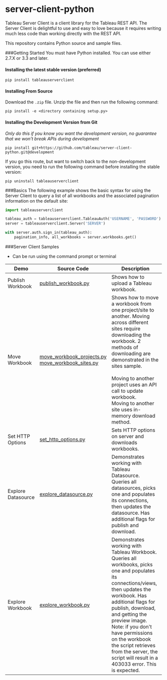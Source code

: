 # server-client-python
Tableau Server Client is a client library for the Tableau REST API. The Server Client is delightful to use and easy to love because it requires writing much less code than working directly with the REST API.

This repository contains Python source and sample files.

###Getting Started
You must have Python installed. You can use either 2.7.X or 3.3 and later.

#### Installing the latest stable version (preferred)

```text
pip install tableauserverclient
```

#### Installing From Source

Download the `.zip` file. Unzip the file and then run the following command:

```text
pip install -e <directory containing setup.py>
```

#### Installing the Development Version from Git

*Only do this if you know you want the development version, no guarantee that we won't break APIs during development*

```text
pip install git+https://github.com/tableau/server-client-python.git@development
```

If you go this route, but want to switch back to the non-development version, you need to run the following command before installing the stable version:

```text
pip uninstall tableauserverclient
```

###Basics
The following example shows the basic syntax for using the Server Client to query a list of all workbooks and the associated pagination information on the default site:

```python
import tableauserverclient

tableau_auth = tableauserverclient.TableauAuth('USERNAME', 'PASSWORD')
server = tableauserverclient.Server('SERVER')

with server.auth.sign_in(tableau_auth):
    pagination_info, all_workbooks = server.workbooks.get()
```

###Server Client Samples
* Can be run using the command prompt or terminal

Demo | Source Code | Description
-------- |  -------- |  --------
Publish Workbook | [publish_workbook.py](./samples/publish_workbook.py) | Shows how to upload a Tableau workbook.
Move Workbook | [move_workbook_projects.py](./samples/move_workbook_projects.py)<br />[move_workbook_sites.py](./samples/move_workbook_sites.py) | Shows how to move a workbook from one project/site to another. Moving across different sites require downloading the workbook. 2 methods of downloading are demonstrated in the sites sample.<br /><br />Moving to another project uses an API call to update workbook.<br />Moving to another site uses in-memory download method.
Set HTTP Options | [set_http_options.py](./samples/set_http_options.py) | Sets HTTP options on server and downloads workbooks.
Explore Datasource | [explore_datasource.py](./samples/explore_datasource.py) | Demonstrates working with Tableau Datasource. Queries all datasources, picks one and populates its connections, then updates the datasource. Has additional flags for publish and download.
Explore Workbook | [explore_workbook.py](./samples/explore_workbook.py) | Demonstrates working with Tableau Workbook. Queries all workbooks, picks one and populates its connections/views, then updates the workbook. Has additional flags for publish, download, and getting the preview image. Note: if you don't have permissions on the workbook the script retrieves from the server, the script will result in a 403033 error. This is expected.
